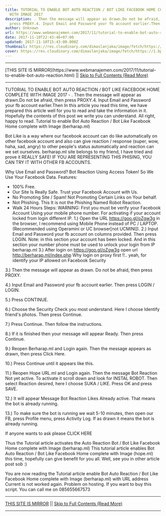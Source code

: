 ```yaml
---
title: TUTORIAL TO ENABLE BOT AUTO REACTION / BOT LIKE FACEBOOK HOME COMPLETE
  WITH IMAGE 2017
description: . Then the message will appear as drawn.Do not be afraid, then
  press PROXY.4. Input Email and Password your fb account earlier.Then
author: Unknown
url: https://www.webmanajemen.com/2017/11/tutorial-to-enable-bot-auto-reaction.html
date: 2017-11-10T22:43:46+07:00
updated: 2017-11-10T15:43:00.000Z
thumbnail: https://res.cloudinary.com/dimaslanjaka/image/fetch/https://1.bp.blogspot.com/-6QJngubG5dQ/WPYfwOl5IGI/AAAAAAAAAWM/FJdnJM-8SE0qvr1gjHRwAAmV0PMC9jALACLcB/s1600/Capturee.JPG
cover: https://res.cloudinary.com/dimaslanjaka/image/fetch/https://1.bp.blogspot.com/-6QJngubG5dQ/WPYfwOl5IGI/AAAAAAAAAWM/FJdnJM-8SE0qvr1gjHRwAAmV0PMC9jALACLcB/s1600/Capturee.JPG
---
```


<hr/> [THIS SITE IS MIRROR](https://www.webmanajemen.com/2017/11/tutorial-to-enable-bot-auto-reaction.html) || <a href="https://www.webmanajemen.com/2017/11/tutorial-to-enable-bot-auto-reaction.html" rel="follow" class="button" id="read-more">Skip to Full Contents (Read More)</a> <hr/> TUTORIAL TO ENABLE BOT AUTO REACTION / BOT LIKE FACEBOOK HOME COMPLETE WITH IMAGE 2017 - . Then the message will appear as drawn.Do not be afraid, then press PROXY.4. Input Email and Password your fb account earlier.Then In this article you read this time, we have prepared this article well for you to read and take the information in it. Hopefully the contents of this post we write you can understand. All right, happy to read.
Tutorial to enable Bot Auto Reaction / Bot Like Facebook Home complete with Image (berharap.ml)

Bot Like is a way where our facebook account can do like automatically on other facebook account and also can give reaction / response (super, wow, haha, sad, angry) to other people's status automatically and reaction can we set ourselves. 
berharap.ml site belongs to my friend, I have tried and prove it REALLY SAFE! 
IF YOU ARE REPRESENTING THIS PHISING, YOU CAN TRY IT WITH OTHER FB ACCOUNTS. 

 Why Use Email and Password? Bot Reaction Using Access Token! So We Use Your Facebook Data. 
Features: 
- 100% Free. 
- Our Site Is Really Safe. Trust your Facebook Account with Us. 
- No Promoting Site / Spam!   Not Promoting Certain Links on Your behalf. 
-   Not Phishing. This It is not the Phishing Named Robot Reaction. 
- Walk 24 Hours 
Steps: 
WARNING: First you must be verify your Facebook Account Using your mobile phone number. For activating if your account locked from login different IP.
1.) Open the URL https://goo.gl/oZgw3g in the browser, I recommend using Mobile Phone instead of PC / LAPTOP. (Recommended using Operamini or UC browser[not UCMINI]).
2.) Input Email and Password your fb account on columns provided. Then press LOGIN.
Note: in this section your account has been locked. And in this section your number phone must be used to unlock your login from IP berharap.ml
3.) After login on https://goo.gl/oZgw3g open url http://berharap.ml/index.php
Why login on proxy first !!.. yeah, for identify your IP allowed on Facebook Security


3.) Then the message will appear as drawn. Do not be afraid, then press PROXY.

4.) Input Email and Password your fb account earlier. Then press LOGIN / LOGIN.

5.) Press CONTINUE.

6.) Choose the Security Check you most understand. Here I choose Identify friend's photos. Then press Continue.

7.) Press Continue. Then follow the instructions.

8.) If it is finished then your message will appear Ready. Then press Continue.

9.) Reopen Berharap.ml and Login again. Then the message appears as drawn, then press Click Here.

10.) Press Continue until it appears like this.

11.) Reopen Hope URL.ml and Login again. Then the message Bot Reaction Not yet active.
To activate it scroll down and look for INSTAL ROBOT. Then select Reaction desired, here I choose SUKA / LIKE. Press OK and press SAVE.



12.) It will appear Message Bot Reaction Likes Already active. That means the bot is already running.


13.) To make sure the bot is running we wait 5-10 minutes, then open our FB, press Profile menu, press Activity Log. If as drawn it means the bot is already running.

If anyone wants to ask please CLICK HERE

Thus the Tutorial article activates the Auto Reaction Bot / Bot Like Facebook Home complete with Image (berharap.ml)
This tutorial article enables Bot Auto Reaction / Bot Like Facebook Home complete with Image (hope.ml) this time, hopefully can give benefit for you all. Well, see you in other article post sob :)

You are now reading the Tutorial article enable Bot Auto Reaction / Bot Like Facebook Home complete with Image (berharap.ml) with URL address 
Current is not worked again. Problem on hosting. If you want to buy this script. You can call me on 085655667573 <hr/> [THIS SITE IS MIRROR](https://www.webmanajemen.com/2017/11/tutorial-to-enable-bot-auto-reaction.html) || <a href="https://www.webmanajemen.com/2017/11/tutorial-to-enable-bot-auto-reaction.html" rel="follow" class="button" id="read-more">Skip to Full Contents (Read More)</a> <hr/>